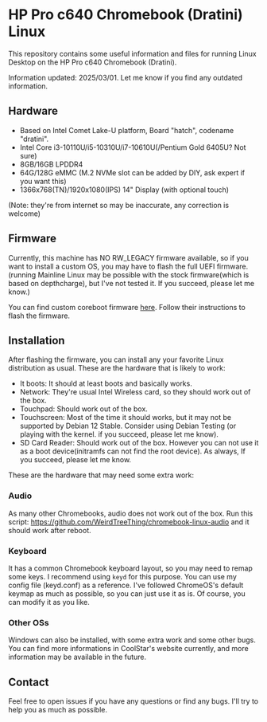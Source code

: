 # HP Pro c640 Chromebook (Dratini) Linux
This repository contains some useful information and files for running Linux Desktop on the HP Pro c640 Chromebook (Dratini).

Information updated: 2025/03/01. Let me know if you find any outdated information.

## Hardware
- Based on Intel Comet Lake-U platform, Board "hatch", codename "dratini".
- Intel Core i3-10110U/i5-10310U/i7-10610U(/Pentium Gold 6405U? Not sure)
- 8GB/16GB LPDDR4
- 64G/128G eMMC (M.2 NVMe slot can be added by DIY, ask expert if you want this)
- 1366x768(TN)/1920x1080(IPS) 14" Display (with optional touch)

(Note: they're from internet so may be inaccurate, any correction is welcome)

## Firmware
Currently, this machine has NO RW_LEGACY firmware available, so if you want to install a custom OS, you may have to flash the full UEFI firmware.
(running Mainline Linux may be possible with the stock firmware(which is based on depthcharge), but I've not tested it. If you succeed, please let me know.)

You can find custom coreboot firmware [here](https://mrchromebox.tech/#fwscript). Follow their instructions to flash the firmware.

## Installation
After flashing the firmware, you can install any your favorite Linux distribution as usual.
These are the hardware that is likely to work:
- It boots: It should at least boots and basically works.
- Network: They're usual Intel Wireless card, so they should work out of the box.
- Touchpad: Should work out of the box.
- Touchscreen: Most of the time it should works, but it may not be supported by Debian 12 Stable. Consider using Debian Testing (or playing with the kernel. if you succeed, please let me know).
- SD Card Reader: Should work out of the box. However you can not use it as a boot device(initramfs can not find the root device). As always, If you succeed, please let me know.

These are the hardware that may need some extra work:
### Audio
As many other Chromebooks, audio does not work out of the box.
Run this script: https://github.com/WeirdTreeThing/chromebook-linux-audio
and it should work after reboot.

### Keyboard
It has a common Chromebook keyboard layout, so you may need to remap some keys.
I recommend using `keyd` for this purpose. You can use my config file (keyd.conf) as a reference. I've followed ChromeOS's default keymap as much as possible, so you can just use it as is. Of course, you can modify it as you like.

### Other OSs
Windows can also be installed, with some extra work and some other bugs. You can find more informations in CoolStar's website currently, and more information may be available in the future.

## Contact
Feel free to open issues if you have any questions or find any bugs. I'll try to help you as much as possible.
